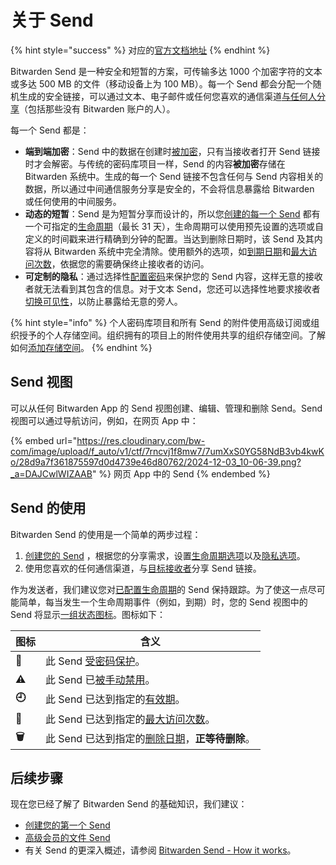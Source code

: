 # 关于 Send

{% hint style="success" %}
对应的[官方文档地址](https://bitwarden.com/help/article/about-send/)
{% endhint %}

Bitwarden Send 是一种安全和短暂的方案，可传输多达 1000 个加密字符的文本或多达 500 MB 的文件（移动设备上为 100 MB）。每一个 Send 都会分配一个随机生成的安全链接，可以通过文本、电子邮件或任何您喜欢的通信渠道[与任何人分享](receive-a-send.md)（包括那些没有 Bitwarden 账户的人）。

每一个 Send 都是：

* **端到端加密**：Send 中的数据在创建时[被加密](send-encryption.md)，只有当接收者打开 Send 链接时才会解密。与传统的密码库项目一样，Send 的内容**被加密**存储在 Bitwarden 系统中。生成的每一个 Send 链接不包含任何与 Send 内容相关的数据，所以通过中间通信服务分享是安全的，不会将信息暴露给 Bitwarden 或任何使用的中间服务。
* **动态的短暂**：Send 是为短暂分享而设计的，所以您[创建的每一个 Send](create-a-send.md) 都有一个可指定的[生命周期](send-lifespan.md)（最长 31 天），生命周期可以使用预先设置的选项或自定义的时间戳来进行精确到分钟的配置。当达到删除日期时，该 Send 及其内容将从 Bitwarden 系统中完全清除。使用额外的选项，如[到期日期](send-lifespan.md#expiration-date)和[最大访问次数](send-lifespan.md#maximum-access-count)，依据您的需要确保终止接收者的访问。
* **可定制的隐私**：通过选择性[配置密码](send-privacy.md#send-passwords)来保护您的 Send 内容，这样无意的接收者就无法看到其包含的信息。对于文本 Send，您还可以选择性地要求接收者[切换可见性](send-privacy.md#hide-text)，以防止暴露给无意的旁人。

{% hint style="info" %}
个人密码库项目和所有 Send 的附件使用高级订阅或组织授予的个人存储空间。组织拥有的项目上的附件使用共享的组织存储空间。了解如何[添加存储空间](../your-vault/file-attachments.md#add-storage-space)。
{% endhint %}

## Send 视图 <a href="#the-send-view" id="the-send-view"></a>

可以从任何 Bitwarden App 的 Send 视图创建、编辑、管理和删除 Send。Send 视图可以通过导航访问，例如，在网页 App 中：

{% embed url="https://res.cloudinary.com/bw-com/image/upload/f_auto/v1/ctf/7rncvj1f8mw7/7umXxS0YG58NdB3vb4kwKo/28d9a7f361875597d0d4739e46d80762/2024-12-03_10-06-39.png?_a=DAJCwlWIZAAB" %}
网页 App 中的 Send
{% endembed %}

## Send 的使用 <a href="#using-send" id="using-send"></a>

Bitwarden Send 的使用是一个简单的两步过程：

1. [创建您的 Send](create-a-send.md) ，根据您的分享需求，设置[生命周期选项](send-lifespan.md)以及[隐私选项](send-privacy.md)。
2. 使用您喜欢的任何通信渠道，与[目标接收者](receive-a-send.md)分享 Send 链接。

作为发送者，我们建议您对[已配置生命周期](send-lifespan.md)的 Send 保持跟踪。为了使这一点尽可能简单，每当发生一个生命周期事件（例如，到期）时，您的 Send 视图中的 Send 将显示[一组状态图标](send-faqs.md#q-what-do-the-icons-next-to-my-sends-indicate)。图标如下：

| 图标      | 含义                                                             |
| ------- | -------------------------------------------------------------- |
| **🔑**  | 此 Send [受密码保护](send-privacy.md#send-passwords)。                |
| **⚠️**  | 此 Send 已[被手动禁用](send-lifespan.md#manually-disable-or-delete)。  |
| **🕘**  | 此 Send 已达到指定的[有效期](send-lifespan.md#expiration-date)。          |
| **🚫**  | 此 Send 已达到指定的[最大访问次数](send-lifespan.md#maximum-access-count)。  |
| **🗑️** | 此 Send 已达到指定的[删除日期](send-lifespan.md#deletion-date)，**正等待删除**。 |

## 后续步骤 <a href="#next-steps" id="next-steps"></a>

现在您已经了解了 Bitwarden Send 的基础知识，我们建议：

* [创建您的第一个 Send](create-a-send.md)
* [高级会员的文件 Send](../plans-and-pricing/password-manager/about-bitwarden-plans.md#premium-individual)
* 有关 Send 的更深入概述，请参阅 [Bitwarden Send - How it works](https://bitwarden.com/blog/bitwarden-send-how-it-works/)。
